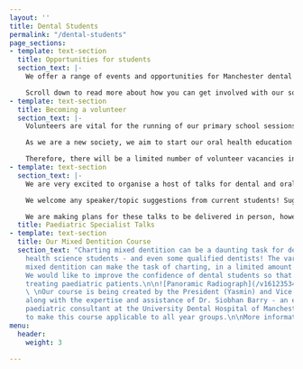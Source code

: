 ```yaml
---
layout: ''
title: Dental Students
permalink: "/dental-students"
page_sections:
- template: text-section
  title: Opportunities for students
  section_text: |-
    We offer a range of events and opportunities for Manchester dental and oral health science students. We hope to share our passion for paediatric dentistry with as many students as possible!

    Scroll down to read more about how you can get involved with our society!
- template: text-section
  title: Becoming a volunteer
  section_text: |-
    Volunteers are vital for the running of our primary school sessions. Currently, we are only accepting Manchester University dental and oral health science students into the volunteering workforce as we require all of our volunteers to have had an advanced DBS check.

    As we are a new society, we aim to start our oral health education sessions in a limited number of schools. Once we have established which aspects of our sessions work well/could be improved; we will then expand our sessions to more primary schools in the Manchester area.

    Therefore, there will be a limited number of volunteer vacancies in our first year of operation. We will advertise all volunteering vacancies on this website and on social media - please keep an eye out!
- template: text-section
  section_text: |-
    We are very excited to organise a host of talks for dental and oral health science students; delivered by respected paediatric dentists! This is a great way for students to learn more about the specilaity; which can introduce them to the speciality earlier on in their course or aid their pre-exisitng understanding of the speciality.

    We welcome any speaker/topic suggestions from current students! Suggestions can be sent to mpdss@gmail.com to be picked up by our Speakers Co-ordinator (Saif).

    We are making plans for these talks to be delivered in person, however, if this is not possible (due to the COVID-19 situation) then we will aim to deliver the talks online. Either way, we will ensure that the talks are both engaging and informative.
  title: Paediatric Specialist Talks
- template: text-section
  title: Our Mixed Dentition Course
  section_text: "Charting mixed dentition can be a daunting task for dental and oral
    health science students - and even some qualified dentists! The variability in
    mixed dentition can make the task of charting, in a limited amount of time, confusing.
    We would like to improve the confidence of dental students so that they feel comfortable
    treating paediatric patients.\n\n![Panoramic Radiograph](/v1612353473/mpdss/assets/panoramic-radiograph-showing-patients-dentition-in-the-mixed-dentition-phase-with_j9fpnh.png)
    \ \nOur course is being created by the President (Yasmin) and Vice President (Sabina),
    along with the expertise and assistance of Dr. Siobhan Barry - an experienced
    paediatric consultant at the University Dental Hospital of Manchester.\n\nWe aim
    to make this course applicable to all year groups.\n\nMore information to follow!"
menu:
  header:
    weight: 3

---
```


